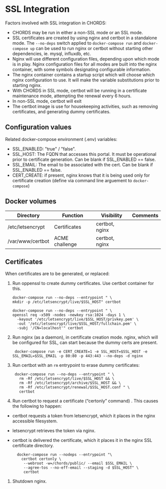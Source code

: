 # SSL Integration
Factors involved with SSL integration in CHORDS:

* CHORDS may be run in either a non-SSL mode or an SSL mode.
* SSL certificates are created by using nginx and certbot in a standalone mode.
  The ``--no-deps`` switch applied to ``docker-compose run``
  and ``docker-compose up`` can be used to run nginx or certbot
  without starting other dependencies, ie. mysql, influxdb, etc.
* Nginx will use different configuration files, depending upon
  which mode is in play. Nginx configuration files for all
  modes are built into the nginx container, with some symbols
  designating configurable information.
* The nginx container contains a startup script which will choose which
  nginx configuration to use. It will make the variable substitutions
  prior to starting nginx.
* With CHORDS in SSL mode, certbot will be running in a certificate
  maintenance mode, attempting the renewal every 6 hours.
* In non-SSL mode, certbot will exit
* The certbot image is use for housekeeping activities,
  such as removing certificates, and generating dummy certificates.

## Configuration values

Related docker-compose environment (.env) variables:
  - SSL_ENABLED: "true" / "false".
  - SSL_HOST: The FQDN that accesses this portal. It must be
    operational prior to certificate generation. Can be blank if
    SSL_ENABLED == false.
  - SSL_EMAIL: The email to be associated with the cert. Can be blank
    if SSL_ENABLED == false.
  - CERT_CREATE: if present, nginx knows that it is being used
    only for certificate creation (define via command line
    arguement to ``docker-compose``)

## Docker volumes

| Directory        | Function          | Visibility | Comments |
|------------------|-------------------|------------|----------|
| /etc/letsencrypt | Certificates      |certbot, nginx| |
| /var/www/certbot | ACME challenge    |certbot, nginx| |

## Certificates

When certificates are to be generated, or replaced:

1.	Run oppenssl to create dummy certificates. Use certbot container for this.

        docker-compose run --no-deps --entrypoint " \
        mkdir -p /etc/letsencrypt/live/$SSL_HOST" certbot

        docker-compose run --no-deps --entrypoint " \
        openssl req -x509 -nodes -newkey rsa:1024 -days 1 \
          -keyout '/etc/letsencrypt/live/$SSL_HOST/privkey.pem' \
          -out '/etc/letsencrypt/live/$SSL_HOST/fullchain.pem' \
          -subj '/CN=localhost'" certbot

1. Run nginx (as a daemon), in certificate creation mode. 
   nginx, which will be configured for SSL, can start because the 
   dummy certs are present.

        docker-compose run -e CERT_CREATE=1 -e SSL_HOST=$SSL_HOST -e SSL_EMAIL=$SSL_EMAIL -p 80:80 -p 443:443 --no-deps -d nginx

1. Run certbot with an ``rm`` entrypoint to erase dummy certificates:

        docker-compose run --no-deps --entrypoint " \
          rm -Rf /etc/letsencrypt/live/$SSL_HOST && \
          rm -Rf /etc/letsencrypt/archive/$SSL_HOST && \
          rm -Rf /etc/letsencrypt/renewal/$SSL_HOST.conf " \
          certbot

1.	Run certbot to request a certificate (“certonly” command) . This causes the following to happen:
- certbot requests a token from letsencrypt, which it places in the nginx accessible filesystem.
- letsencrypt retrieves the token via nginx.
- certbot is delivered the certificate, which it places it in the nginx SSL certificate directory.

        docker-compose run --nodeps --entrypoint "\
          certbot certonly \
           --webroot -w=/chords/public/ --email $SSL_EMAIL \
           --agree-tos --no-eff-email --staging -d $SSL_HOST" \
           certbot

1.	Shutdown nginx. 
